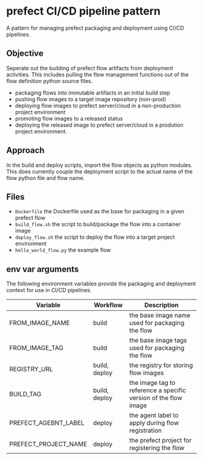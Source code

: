 # prefect CI/CD pipeline pattern
A pattern for managing prefect packaging and deployment using CI/CD pipelines.

## Objective
Seperate out the building of prefect flow artifacts from deployment activities.  This includes
pulling the flow management functions out of the flow definition python source files.
* packaging flows into immutable artifacts in an initial build step
* pushing flow images to a target image repository (non-prod)
* deploying flow images to prefect server/cloud in a non-production project environment
* promoting flow images to a released status
* deploying the released image to prefect server/cloud in a prodution project environment.

## Approach
In the build and deploy scripts, import the flow objects as python modules.  This does 
currently couple the deployment script to the actual name of the flow python file and flow
name.

## Files
* `Dockerfile` the Dockerfile used as the base for packaging in a given prefect flow
* `build_flow.sh` the script to build/package the flow into a container image
* `deploy_flow.sh` the script to deploy the flow into a target project environment
* `hello_world_flow.py` the example flow

## env var arguments
The following environment variables provide the packaging and deployment context
for use in CI/CD pipelines.

| Variable | Workflow | Description |
| --- | --- | --- |
| FROM_IMAGE_NAME | build | the base image name used for packaging the flow |
| FROM_IMAGE_TAG  | build | the base image tags used for packaging the flow |
| REGISTRY_URL    | build, deploy | the registry for storing flow images |
| BUILD_TAG       | build, deploy | the image tag to reference a specific version of the flow image |
| PREFECT_AGEBNT_LABEL | deploy | the agent label to apply during flow registration |
| PREFECT_PROJECT_NAME | deploy | the prefect project for registering the flow |
